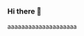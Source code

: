 ### Hi there 👋
aaaaaaaaaaaaaaaaaaaa

<!--
**CBEngineer9/CBEngineer9** is a ✨ _special_ ✨ repository because its `README.md` (this file) appears on your GitHub profile.

Here are some ideas to get you started:

- 🔭 I’m currently working on ...
- 🌱 I’m currently learning git
- 👯 I’m looking to collaborate on ..
- 🤔 I’m looking for help with git
- 💬 Ask me about ...
- 📫 How to reach me: github
- 😄 Pronouns: Attack Helicopter
- ⚡ Fun fact: Fun
-->
